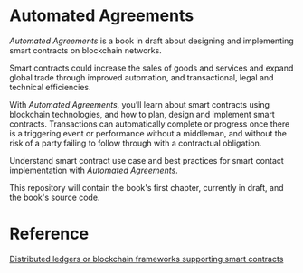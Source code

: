 # Automated Agreements

*Automated Agreements* is a book in draft about designing and implementing smart contracts on blockchain networks.

Smart contracts could increase the sales of goods and services and expand global trade through improved automation, and transactional, legal and technical efficiencies. 
 
With *Automated Agreements*, you’ll learn about smart contracts using blockchain technologies, and how to plan, design and implement smart contracts. Transactions can automatically complete or progress once there is a triggering event or performance without a middleman, and without the risk of a party failing to follow through with a contractual obligation.

Understand smart contract use case and best practices for smart contact implementation with *Automated Agreements*. 

This repository will contain the book's first chapter, currently in draft, and the book's source code.

# Reference
[Distributed ledgers or blockchain frameworks supporting smart contracts](https://github.com/carlditzler/automatedagreements/blob/master/blockchain%20frameworks.md)
